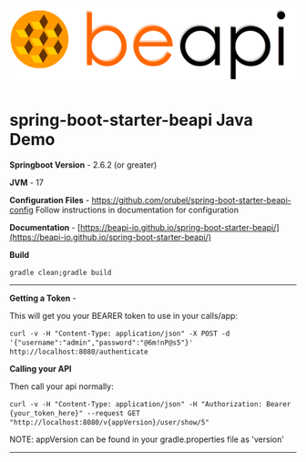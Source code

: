 ![alt text](https://github.com/orubel/logos/blob/master/beapi_logo_large.png)
# spring-boot-starter-beapi Java Demo

**Springboot Version** - 2.6.2 (or greater)

**JVM** - 17 

**Configuration Files** - https://github.com/orubel/spring-boot-starter-beapi-config 
Follow instructions in documentation for configuration

**Documentation** - [https://beapi-io.github.io/spring-boot-starter-beapi/](https://beapi-io.github.io/spring-boot-starter-beapi/)

**Build**
```
gradle clean;gradle build
 ```
 ---
**Getting a Token** - 

This will get you your BEARER token to use in your calls/app:
```
curl -v -H "Content-Type: application/json" -X POST -d '{"username":"admin","password":"@6m!nP@s5"}' http://localhost:8080/authenticate
```

  
**Calling your API**

Then call your api normally:
```
curl -v -H "Content-Type: application/json" -H "Authorization: Bearer {your_token_here}" --request GET "http://localhost:8080/v{appVersion}/user/show/5"
```
NOTE:  appVersion can be found in your gradle.properties file as 'version'  

---



